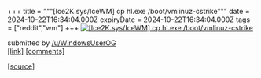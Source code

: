 +++
title = """[Ice2K.sys/IceWM] cp hl.exe /boot/vmlinuz-cstrike"""
date = 2024-10-22T16:34:04.000Z
expiryDate = 2024-10-22T16:34:04.000Z
tags = ["reddit","wm"]
+++
[![[Ice2K.sys/IceWM] cp hl.exe /boot/vmlinuz-cstrike](https://preview.redd.it/3fl5nppu4cwd1.png?width=640&crop=smart&auto=webp&s=7227a9c253f9c6eafc177898574b1207b29ab3aa "[Ice2K.sys/IceWM] cp hl.exe /boot/vmlinuz-cstrike")](https://www.reddit.com/r/unixporn/comments/1g9mhjc/ice2ksysicewm_cp_hlexe_bootvmlinuzcstrike/)

submitted by [/u/WindowsUserOG](https://www.reddit.com/user/WindowsUserOG)  
[\[link\]](https://i.redd.it/3fl5nppu4cwd1.png) [\[comments\]](https://www.reddit.com/r/unixporn/comments/1g9mhjc/ice2ksysicewm_cp_hlexe_bootvmlinuzcstrike/)

[[source]](https://www.reddit.com/r/unixporn/comments/1g9mhjc/ice2ksysicewm_cp_hlexe_bootvmlinuzcstrike/)
